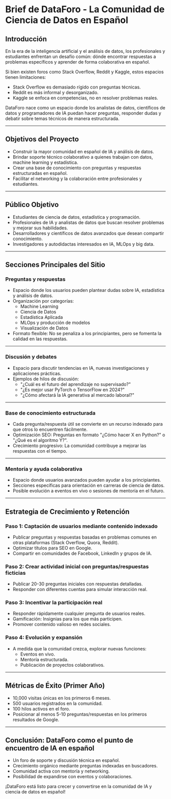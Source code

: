 # Brief de DataForo - La Comunidad de Ciencia de Datos en Español

## Introducción

En la era de la inteligencia artificial y el análisis de datos, los profesionales y estudiantes enfrentan un desafío común: dónde encontrar respuestas a problemas específicos y aprender de forma colaborativa en español.

Si bien existen foros como Stack Overflow, Reddit y Kaggle, estos espacios tienen limitaciones:

- Stack Overflow es demasiado rígido con preguntas técnicas.
- Reddit es más informal y desorganizado.
- Kaggle se enfoca en competencias, no en resolver problemas reales.

DataForo nace como un espacio donde los analistas de datos, científicos de datos y programadores de IA puedan hacer preguntas, responder dudas y debatir sobre temas técnicos de manera estructurada.

---

## Objetivos del Proyecto

- Construir la mayor comunidad en español de IA y análisis de datos.
- Brindar soporte técnico colaborativo a quienes trabajan con datos, machine learning y estadística.
- Crear una base de conocimiento con preguntas y respuestas estructuradas en español.
- Facilitar el networking y la colaboración entre profesionales y estudiantes.

---

## Público Objetivo

- Estudiantes de ciencia de datos, estadística y programación.
- Profesionales de IA y analistas de datos que buscan resolver problemas y mejorar sus habilidades.
- Desarrolladores y científicos de datos avanzados que desean compartir conocimiento.
- Investigadores y autodidactas interesados en IA, MLOps y big data.

---

## Secciones Principales del Sitio

### Preguntas y respuestas
- Espacio donde los usuarios pueden plantear dudas sobre IA, estadística y análisis de datos.
- Organización por categorías:
  - Machine Learning
  - Ciencia de Datos
  - Estadística Aplicada
  - MLOps y producción de modelos
  - Visualización de Datos
- Formato flexible: No se penaliza a los principiantes, pero se fomenta la calidad en las respuestas.

---

### Discusión y debates
- Espacio para discutir tendencias en IA, nuevas investigaciones y aplicaciones prácticas.
- Ejemplos de hilos de discusión:
  - "¿Cuál es el futuro del aprendizaje no supervisado?"
  - "¿Es mejor usar PyTorch o TensorFlow en 2024?"
  - "¿Cómo afectará la IA generativa al mercado laboral?"

---

### Base de conocimiento estructurada
- Cada pregunta/respuesta útil se convierte en un recurso indexado para que otros lo encuentren fácilmente.
- Optimización SEO: Preguntas en formato "¿Cómo hacer X en Python?" o "¿Qué es el algoritmo Y?".
- Crecimiento progresivo: La comunidad contribuye a mejorar las respuestas con el tiempo.

---

### Mentoría y ayuda colaborativa
- Espacio donde usuarios avanzados pueden ayudar a los principiantes.
- Secciones específicas para orientación en carreras de ciencia de datos.
- Posible evolución a eventos en vivo o sesiones de mentoría en el futuro.

---

## Estrategia de Crecimiento y Retención

### Paso 1: Captación de usuarios mediante contenido indexado
- Publicar preguntas y respuestas basadas en problemas comunes en otras plataformas (Stack Overflow, Quora, Reddit).
- Optimizar títulos para SEO en Google.
- Compartir en comunidades de Facebook, LinkedIn y grupos de IA.

### Paso 2: Crear actividad inicial con preguntas/respuestas ficticias
- Publicar 20-30 preguntas iniciales con respuestas detalladas.
- Responder con diferentes cuentas para simular interacción real.

### Paso 3: Incentivar la participación real
- Responder rápidamente cualquier pregunta de usuarios reales.
- Gamificación: Insignias para los que más participen.
- Promover contenido valioso en redes sociales.

### Paso 4: Evolución y expansión
- A medida que la comunidad crezca, explorar nuevas funciones:
  - Eventos en vivo.
  - Mentoría estructurada.
  - Publicación de proyectos colaborativos.

---

## Métricas de Éxito (Primer Año)

- 10,000 visitas únicas en los primeros 6 meses.
- 500 usuarios registrados en la comunidad.
- 100 hilos activos en el foro.
- Posicionar al menos 5-10 preguntas/respuestas en los primeros resultados de Google.

---

## Conclusión: DataForo como el punto de encuentro de IA en español

- Un foro de soporte y discusión técnica en español.
- Crecimiento orgánico mediante preguntas indexadas en buscadores.
- Comunidad activa con mentoría y networking.
- Posibilidad de expandirse con eventos y colaboraciones.

¡DataForo está listo para crecer y convertirse en la comunidad de IA y ciencia de datos en español!
